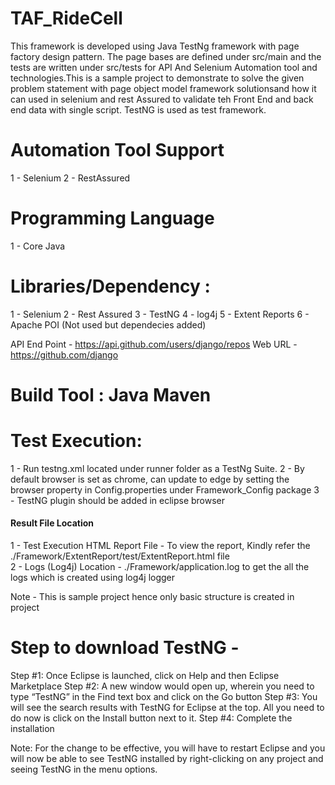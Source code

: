 # TAF_RideCell
This framework is developed using Java TestNg framework with page factory design pattern. The page bases are defined under src/main and the tests are written under src/tests for API And Selenium Automation tool and technologies.This is a sample project to demonstrate to solve the given problem statement with page object model framework solutionsand how it can used in selenium and rest Assured to validate teh Front End and back end data with single script. TestNG is used as test framework.


# Automation Tool Support
1 - Selenium 
2 - RestAssured 

# Programming Language 
1 -  Core Java

# Libraries/Dependency : 
1 - Selenium
2 - Rest Assured
3 - TestNG
4 - log4j 
5 - Extent Reports
6 - Apache POI (Not used but dependecies added)

API End Point - https://api.github.com/users/django/repos
Web URL - https://github.com/django

# Build Tool : Java Maven

# Test Execution:
1 - Run testng.xml located under runner folder as a TestNg Suite.
2 - By default browser is set as chrome, can update to edge by setting the browser property in Config.properties under Framework_Config package
3 - TestNG plugin should be added in eclipse browser

#### Result File Location #### 
1 - Test Execution HTML Report File -  To view the report, Kindly refer the ./Framework/ExtentReport/test/ExtentReport.html file  
2 -  Logs (Log4j) Location  - ./Framework/application.log to get the all the logs which is created using log4j logger 

Note - This is sample project hence only basic structure is created in project

# Step to download TestNG -
  Step #1: Once Eclipse is launched, click on Help and then Eclipse Marketplace
  Step #2: A new window would open up, wherein you need to type “TestNG” in the Find text box and click on the Go button
  Step #3: You will  see the search results with TestNG for Eclipse at the top. All you need to do now is click on the Install button next to it.
  Step #4: Complete the installation 
  
Note: For the change to be effective, you will have to restart Eclipse and you will now be able to see TestNG installed by right-clicking on any project and seeing TestNG in the menu options.




